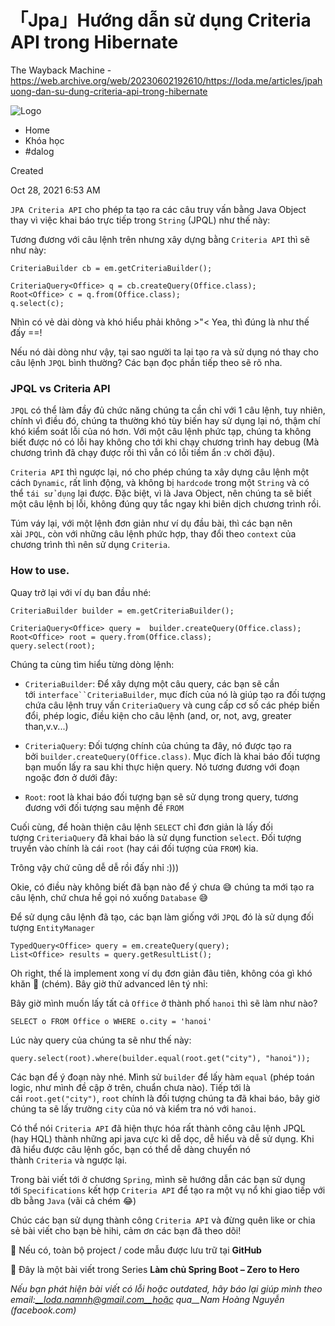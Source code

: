 「Jpa」Hướng dẫn sử dụng Criteria API trong Hibernate
================================================================

The Wayback Machine - https://web.archive.org/web/20230602192610/https://loda.me/articles/jpahuong-dan-su-dung-criteria-api-trong-hibernate

![Logo](https://web.archive.org/web/20230602192610im_/https://super-static-assets.s3.amazonaws.com/8a72ee8e-d4aa-4a06-985f-e92802c5bc44/uploads/logo/36872858-1bc0-4117-bb6b-81d9934b5275.svg)

- Home
- Khóa học
- #dalog

Created

Oct 28, 2021 6:53 AM

`JPA Criteria API` cho phép ta tạo ra các câu truy vấn bằng Java Object thay vì việc khai báo trực tiếp trong `String` (JPQL) như thế này:

Tương đương với câu lệnh trên nhưng xây dựng bằng `Criteria API` thì sẽ như này:

```
CriteriaBuilder cb = em.getCriteriaBuilder();

CriteriaQuery<Office> q = cb.createQuery(Office.class);
Root<Office> c = q.from(Office.class);
q.select(c);
```

Nhìn có vẻ dài dòng và khó hiểu phải không >"< Yea, thì đúng là như thế đấy ==!

Nếu nó dài dòng như vậy, tại sao người ta lại tạo ra và sử dụng nó thay cho câu lệnh `JPQL` bình thường? Các bạn đọc phần tiếp theo sẽ rõ nha.

### **JPQL vs Criteria API**

`JPQL` có thể làm đầy đủ chức năng chúng ta cần chỉ với 1 câu lệnh, tuy nhiên, chính vì điều đó, chúng ta thường khó tùy biến hay sử dụng lại nó, thậm chí khó kiểm soát lỗi của nó hơn. Với một câu lệnh phức tạp, chúng ta không biết được nó có lỗi hay không cho tới khi chạy chương trình hay debug (Mà chương trình đã chạy được rồi thì vẫn có lỗi tiềm ẩn :v chời đậu).

`Criteria API` thì ngược lại, nó cho phép chúng ta xây dựng câu lệnh một cách `Dynamic`, rất linh động, và không bị `hardcode` trong một `String` và có thể `tái sử dụng` lại được. Đặc biệt, vì là Java Object, nên chúng ta sẽ biết một câu lệnh bị lỗi, không đúng quy tắc ngay khi biên dịch chương trình rồi.

Túm váy lại, với một lệnh đơn giản như ví dụ đầu bài, thì các bạn nên xài `JPQL`, còn với những câu lệnh phức hợp, thay đổi theo `context` của chương trình thì nên sử dụng `Criteria`.

### **How to use.**

Quay trở lại với ví dụ ban đầu nhé:

```
CriteriaBuilder builder = em.getCriteriaBuilder();

CriteriaQuery<Office> query =  builder.createQuery(Office.class);
Root<Office> root = query.from(Office.class);
query.select(root);
```

Chúng ta cùng tìm hiểu từng dòng lệnh:

- `CriteriaBuilder`: Để xây dựng một câu query, các bạn sẽ cần tới `interface``CriteriaBuilder`, mục đích của nó là giúp tạo ra đối tượng chứa câu lệnh truy vấn `CriteriaQuery` và cung cấp cơ số các phép biến đổi, phép logic, điều kiện cho câu lệnh (and, or, not, avg, greater than,v.v...)
- `CriteriaQuery`: Đối tượng chính của chúng ta đây, nó được tạo ra bởi `builder.createQuery(Office.class)`. Mục đích là khai báo đối tượng bạn muốn lấy ra sau khi thực hiện query. Nó tương đương với đoạn ngoặc đơn ở dưới đây:

- `Root`: root là khai báo đối tượng bạn sẽ sử dụng trong query, tương đương với đối tượng sau mệnh đề `FROM`

Cuối cùng, để hoàn thiện câu lệnh `SELECT` chỉ đơn giản là lấy đối tượng `CriteriaQuery` đã khai báo là sử dụng function `select`. Đối tượng truyền vào chính là cái `root` (hay cái đối tượng của `FROM`) kia.

Trông vậy chứ cũng dễ dễ rồi đấy nhỉ :)))

Okie, có điều này không biết đã bạn nào để ý chưa 😅 chúng ta mới tạo ra câu lệnh, chứ chưa hề gọi nó xuống `Database` 😅

Để sử dụng câu lệnh đã tạo, các bạn làm giống với `JPQL` đó là sử dụng đối tượng `EntityManager`

```
TypedQuery<Office> query = em.createQuery(query);
List<Office> results = query.getResultList();
```

Oh right, thế là implement xong ví dụ đơn giản đâu tiên, không cóa gì khó khăn 🤔 (chém). Bây giờ thử advanced lên tý nhỉ:

Bây giờ mình muốn lấy tất cả `Office` ở thành phố `hanoi` thì sẽ làm như nào?

```
SELECT o FROM Office o WHERE o.city = 'hanoi'
```

Lúc này query của chúng ta sẽ như thế này:

```
query.select(root).where(builder.equal(root.get("city"), "hanoi"));
```

Các bạn để ý đoạn này nhé. Mình sử `builder` để lấy hàm `equal` (phép toán logic, như mình đề cập ở trên, chuẩn chưa nào). Tiếp tới là cái `root.get("city")`, `root` chính là đối tượng chúng ta đã khai báo, bây giờ chúng ta sẽ lấy trường `city` của nó và kiểm tra nó với `hanoi`.

Có thể nói `Criteria API` đã hiện thực hóa rất thành công câu lệnh JPQL (hay HQL) thành những api java cực kì dễ dọc, dễ hiểu và dễ sử dụng. Khi đã hiểu được câu lệnh gốc, bạn có thể dễ dàng chuyển nó thành `Criteria` và ngược lại.

Trong bài viết tới ở chương `Spring`, mình sẽ hướng dẫn các bạn sử dụng tới `Specifications` kết hợp `Criteria API` để tạo ra một vụ nổ khi giao tiếp với db bằng `Java` (vãi cả chém 😂)

Chúc các bạn sử dụng thành công `Criteria API` và đừng quên like or chia sẻ bài viết cho bạn bè hihi, cảm ơn các bạn đã theo dõi!

💁 Nếu có, toàn bộ project / code mẫu được lưu trữ tại **GitHub**

🌟 Đây là một bài viết trong Series **Làm chủ Spring Boot – Zero to Hero**

_Nếu bạn phát hiện bài viết có lỗi hoặc outdated, hãy báo lại giúp mình theo email:__loda.namnh@gmail.com__hoặc qua__Nam Hoàng Nguyễn (facebook.com)_





